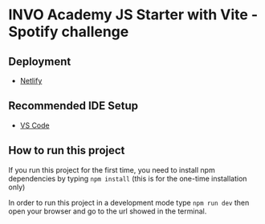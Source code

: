 # INVO Academy JS Starter with Vite - Spotify challenge

## Deployment

- [Netlify](https://sparkly-kleicha-624ff9.netlify.app)
  
## Recommended IDE Setup

- [VS Code](https://code.visualstudio.com/)

## How to run this project

If you run this project for the first time, you need to install npm dependencies by typing
```npm install``` (this is for the one-time installation only)

In order to run this project in a development mode type
```npm run dev```
then open your browser and go to the url showed in the terminal.
